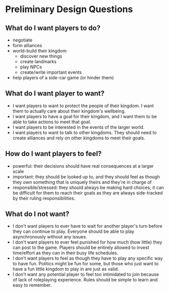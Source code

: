 # Preliminary Design Questions

## What do I want players to do?

- negotiate
- form alliances
- world-build their kingdom
  - discover new things
  - create landmarks
  - play NPCs
  - create/write important events
- help players of a side-car game (or hinder them)

## What do I want player to want?

- I want players to want to protect the people of their kingdom. I want them to actually care about their kingdom's wellbeing.
- I want players to have a goal for their kingdom, and I want them to be able to take actions to meet that goal.
- I want players to be interested in the events of the larger world.
- I want players to want to talk to other kingdoms. They should need to create alliances and rely on other kingdoms to meet their goals.

## How do I want players to feel?

- powerful: their decisions should have real consequences at a larger scale
- important: they should be looked up to, and they should feel as though they *own* something that is uniquely theirs and they're in charge of
- responsible/stressed: they should always be making hard choices; it can be difficult for them to reach their goals as they are always side-tracked by their ruling responsibilities.

## What do I not want?

- I don't want players to ever have to wait for another player's turn before they can continue to play. Everyone should be able to play asynchronously without any issues.
- I don't want players to ever feel punished for how much (how little) they can post to the game. Players should be entirely allowed to invest time/effort as they can in their busy life schedules.
- I don't want players to feel as though they have to play any specific way to have fun. Politics might be fun for some, but those who just want to have a fun little kingdom to play in are just as valid.
- I don't want any potential player to feel too intimidated to join because of lack of roleplaying experience. Rules should be simple to learn and easy to remember.

